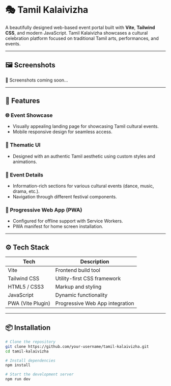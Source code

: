 # 🎭 Tamil Kalaivizha

A beautifully designed web-based event portal built with **Vite**, **Tailwind CSS**, and modern JavaScript. Tamil Kalaivizha showcases a cultural celebration platform focused on traditional Tamil arts, performances, and events.

---

## 🖼️ Screenshots

📸 Screenshots coming soon...

---

## 🚀 Features

### 🌐 Event Showcase
- Visually appealing landing page for showcasing Tamil cultural events.
- Mobile responsive design for seamless access.

### 🎨 Thematic UI
- Designed with an authentic Tamil aesthetic using custom styles and animations.

### 📆 Event Details
- Information-rich sections for various cultural events (dance, music, drama, etc.).
- Navigation through different festival components.

### 📱 Progressive Web App (PWA)
- Configured for offline support with Service Workers.
- PWA manifest for home screen installation.

---

## ⚙️ Tech Stack

| Tech             | Description                    |
|------------------|--------------------------------|
| Vite             | Frontend build tool            |
| Tailwind CSS     | Utility-first CSS framework    |
| HTML5 / CSS3     | Markup and styling             |
| JavaScript       | Dynamic functionality          |
| PWA (Vite Plugin)| Progressive Web App integration|

---

## 📦 Installation

```bash
# Clone the repository
git clone https://github.com/your-username/tamil-kalaivizha.git
cd tamil-kalaivizha

# Install dependencies
npm install

# Start the development server
npm run dev
